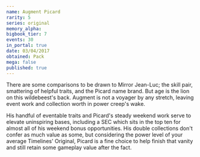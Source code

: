 ```yaml
---
name: Augment Picard
rarity: 5
series: original
memory_alpha:
bigbook_tier: 7
events: 30
in_portal: true
date: 03/04/2017
obtained: Pack
mega: false
published: true
---
```


There are some comparisons to be drawn to Mirror Jean-Luc; the skill pair, smattering of helpful traits, and the Picard name brand. But age is the lion on this wildebeest's back. Augment is not a voyager by any stretch, leaving event work and collection worth in power creep's wake.

His handful of eventable traits and Picard's steady weekend work serve to elevate uninspiring bases, including a SEC which sits in the top ten for almost all of his weekend bonus opportunities. His double collections don't confer as much value as some, but considering the power level of your average Timelines' Original, Picard is a fine choice to help finish that vanity and still retain some gameplay value after the fact.
